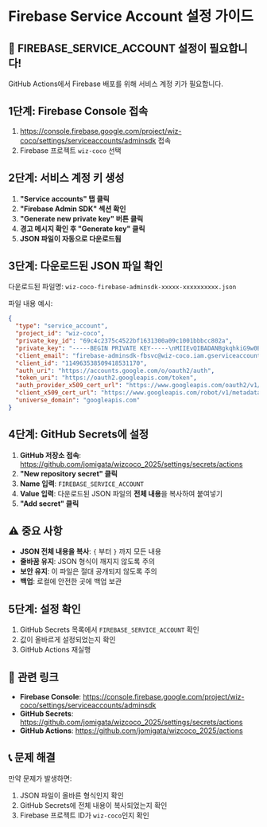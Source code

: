 # Firebase Service Account 설정 가이드

## 🚨 **FIREBASE_SERVICE_ACCOUNT 설정이 필요합니다!**

GitHub Actions에서 Firebase 배포를 위해 서비스 계정 키가 필요합니다.

## **1단계: Firebase Console 접속**

1. https://console.firebase.google.com/project/wiz-coco/settings/serviceaccounts/adminsdk 접속
2. Firebase 프로젝트 `wiz-coco` 선택

## **2단계: 서비스 계정 키 생성**

1. **"Service accounts" 탭 클릭**
2. **"Firebase Admin SDK" 섹션 확인**
3. **"Generate new private key" 버튼 클릭**
4. **경고 메시지 확인 후 "Generate key" 클릭**
5. **JSON 파일이 자동으로 다운로드됨**

## **3단계: 다운로드된 JSON 파일 확인**

다운로드된 파일명: `wiz-coco-firebase-adminsdk-xxxxx-xxxxxxxxxx.json`

파일 내용 예시:
```json
{
  "type": "service_account",
  "project_id": "wiz-coco",
  "private_key_id": "69c4c2375c4522bf1631300a09c1001bbbcc802a",
  "private_key": "-----BEGIN PRIVATE KEY-----\nMIIEvQIBADANBgkqhkiG9w0BAQEFAASCBKcwggSjAgEAAoIBAQDAg9auBAd9rZs+\n...\n-----END PRIVATE KEY-----\n",
  "client_email": "firebase-adminsdk-fbsvc@wiz-coco.iam.gserviceaccount.com",
  "client_id": "114963538509418531170",
  "auth_uri": "https://accounts.google.com/o/oauth2/auth",
  "token_uri": "https://oauth2.googleapis.com/token",
  "auth_provider_x509_cert_url": "https://www.googleapis.com/oauth2/v1/certs",
  "client_x509_cert_url": "https://www.googleapis.com/robot/v1/metadata/x509/firebase-adminsdk-fbsvc%40wiz-coco.iam.gserviceaccount.com",
  "universe_domain": "googleapis.com"
}
```

## **4단계: GitHub Secrets에 설정**

1. **GitHub 저장소 접속**: https://github.com/jomigata/wizcoco_2025/settings/secrets/actions
2. **"New repository secret" 클릭**
3. **Name 입력**: `FIREBASE_SERVICE_ACCOUNT`
4. **Value 입력**: 다운로드된 JSON 파일의 **전체 내용**을 복사하여 붙여넣기
5. **"Add secret" 클릭**

## **⚠️ 중요 사항**

- **JSON 전체 내용을 복사**: `{` 부터 `}` 까지 모든 내용
- **줄바꿈 유지**: JSON 형식이 깨지지 않도록 주의
- **보안 유지**: 이 파일은 절대 공개되지 않도록 주의
- **백업**: 로컬에 안전한 곳에 백업 보관

## **5단계: 설정 확인**

1. GitHub Secrets 목록에서 `FIREBASE_SERVICE_ACCOUNT` 확인
2. 값이 올바르게 설정되었는지 확인
3. GitHub Actions 재실행

## **🔗 관련 링크**

- **Firebase Console**: https://console.firebase.google.com/project/wiz-coco/settings/serviceaccounts/adminsdk
- **GitHub Secrets**: https://github.com/jomigata/wizcoco_2025/settings/secrets/actions
- **GitHub Actions**: https://github.com/jomigata/wizcoco_2025/actions

## **📞 문제 해결**

만약 문제가 발생하면:
1. JSON 파일이 올바른 형식인지 확인
2. GitHub Secrets에 전체 내용이 복사되었는지 확인
3. Firebase 프로젝트 ID가 `wiz-coco`인지 확인 